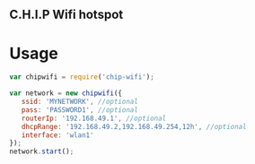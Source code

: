## C.H.I.P Wifi hotspot

# Usage

```javascript
var chipwifi = require('chip-wifi');

var network = new chipwifi({
   ssid: 'MYNETWORK', //optional
   pass: 'PASSWORD1', //optional
   routerIp: '192.168.49.1', //optional
   dhcpRange: '192.168.49.2,192.168.49.254,12h', //optional
   interface: 'wlan1'
});
network.start();
```
